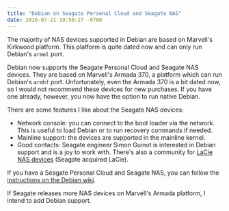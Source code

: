 ```yaml
---
title: "Debian on Seagate Personal Cloud and Seagate NAS"
date: 2016-07-21 19:50:27 -0700
---
```


The majority of NAS devices supported in Debian are based on Marvell's
Kirkwood platform.  This platform is quite dated now and can only run
Debian's `armel` port.

Debian now supports the Seagate Personal Cloud and Seagate NAS devices.
They are based on Marvell's Armada 370, a platform which can run
Debian's `armhf` port.  Unfortunately, even the Armada 370 is a bit
dated now, so I would not recommend these devices for new purchases.
If you have one already, however, you now have the option to run native
Debian.

There are some features I like about the Seagate NAS devices:

* Network console: you can connect to the boot loader via the network.
This is useful to load Debian or to run recovery commands if needed.
* Mainline support: the devices are supported in the mainline kernel.
* Good contacts: Seagate engineer Simon Guinot is interested in Debian
support and is a joy to work with.  There's also a community for [LaCie
NAS devices](http://lacie-nas.org/) (Seagate acquired LaCie).

If you have a Seagate Personal Cloud and Seagate NAS, you can follow the
[instructions on the Debian
wiki](https://wiki.debian.org/InstallingDebianOn/Seagate/PersonalCloud).

If Seagate releases more NAS devices on Marvell's Armada platform, I
intend to add Debian support.

